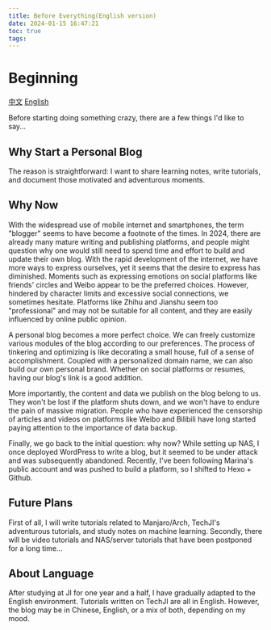 ```yaml
---
title: Before Everything(English version)
date: 2024-01-15 16:47:21
toc: true
tags:
---
```

# Beginning

[中文](https://hydraallen.github.io/2024/01/15/Before-Everything/)
[English](https://hydraallen.github.io/2024/01/15/Before-Everything-English-version/)

Before starting doing something crazy, there are a few things I'd like to say...

## Why Start a Personal Blog

The reason is straightforward: I want to share learning notes, write tutorials, and document those motivated and adventurous moments.

<!--more-->

## Why Now

With the widespread use of mobile internet and smartphones, the term "blogger" seems to have become a footnote of the times. In 2024, there are already many mature writing and publishing platforms, and people might question why one would still need to spend time and effort to build and update their own blog. With the rapid development of the internet, we have more ways to express ourselves, yet it seems that the desire to express has diminished. Moments such as expressing emotions on social platforms like friends' circles and Weibo appear to be the preferred choices. However, hindered by character limits and excessive social connections, we sometimes hesitate. Platforms like Zhihu and Jianshu seem too "professional" and may not be suitable for all content, and they are easily influenced by online public opinion.

A personal blog becomes a more perfect choice. We can freely customize various modules of the blog according to our preferences. The process of tinkering and optimizing is like decorating a small house, full of a sense of accomplishment. Coupled with a personalized domain name, we can also build our own personal brand. Whether on social platforms or resumes, having our blog's link is a good addition.

More importantly, the content and data we publish on the blog belong to us. They won't be lost if the platform shuts down, and we won't have to endure the pain of massive migration. People who have experienced the censorship of articles and videos on platforms like Weibo and Bilibili have long started paying attention to the importance of data backup.

Finally, we go back to the initial question: why now? While setting up NAS, I once deployed WordPress to write a blog, but it seemed to be under attack and was subsequently abandoned. Recently, I've been following Marina's public account and was pushed to build a platform, so I shifted to Hexo + Github.

## Future Plans

First of all, I will write tutorials related to Manjaro/Arch, TechJI's adventurous tutorials, and study notes on machine learning. Secondly, there will be video tutorials and NAS/server tutorials that have been postponed for a long time...

## About Language

After studying at JI for one year and a half, I have gradually adapted to the English environment. Tutorials written on TechJI are all in English. However, the blog may be in Chinese, English, or a mix of both, depending on my mood.

